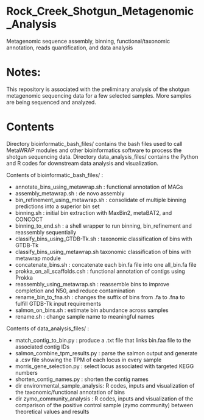 # Rock_Creek_Shotgun_Metagenomic_Analysis
Metagenomic sequence assembly, binning, functional/taxonomic annotation, reads quantification, and data analysis

# Notes:
This repository is associated with the preliminary analysis of the shotgun metagenomic sequencing data for a few selected samples. More samples are being sequenced and analyzed.

# Contents
Directory bioinformatic_bash_files/ contains the bash files used to call MetaWRAP modules and other bioinformatics software to process the shotgun sequencing data.
Directory data_analysis_files/ contains the Python and R codes for downstream data analysis and visualization.

Contents of bioinformatic_bash_files/ :
- annotate_bins_using_metawrap.sh : functional annotation of MAGs
- assembly_metawrap.sh : de novo assembly
- bin_refinement_using_metawrap.sh : consolidate of multiple binning predictions into a superior bin set
- binning.sh : initial bin extraction with MaxBin2, metaBAT2, and CONCOCT
- binning_to_end.sh : a shell wrapper to run binning, bin_refinement and reassembly sequentially 
- classify_bins_using_GTDB-Tk.sh : taxonomic classification of bins with GTDB-Tk
- classify_bins_using_metawrap.sh taxonomic classification of bins with metawrap module
- concatenate_bins.sh : concatenate each bin.fa file into one all_bin.fa file
- prokka_on_all_scaffolds.csh : functional annotation of contigs using Prokka
- reassembly_using_metawrap.sh : reassemble bins to improve completion and N50, and reduce contamination
- rename_bin_to_fna.sh : changes the suffix of bins from .fa to .fna to fulfill GTDB-Tk input requirements 
- salmon_on_bins.sh : estimate bin abundance across samples
- rename.sh : change sample name to meaningful names

Contents of data_analysis_files/ :
- match_contig_to_bin.py : produce a .txt file that links bin.faa file to the associated contig IDs
- salmon_combine_tpm_results.py :  parse the salmon output and generate a .csv file showing the TPM of each locus in every sample
- morris_gene_selection.py : select locus associated with targeted KEGG numbers
- shorten_contig_names.py : shorten the contig names
- dir environmental_sample_analysis: R codes, inputs and visualization of the taxonomic/functional annotation of bins
- dir zymo_community_analysis : R codes, inputs and visualization of the comparison of the positive control sample (zymo community) between theoretical values and results


